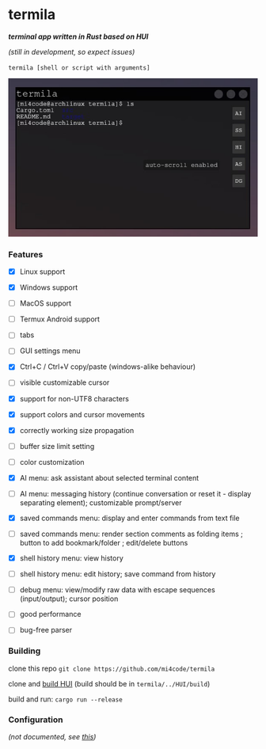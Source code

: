 # termila
***terminal app written in Rust based on HUI***

*(still in development, so expect issues)*

`termila [shell or script with arguments]`

![](SCREENSHOT.jpg)

### Features
 - [x] Linux support
 - [x] Windows support
 - [ ] MacOS support
 - [ ] Termux Android support
 - [ ] tabs
 - [ ] GUI settings menu
 - [x] Ctrl+C / Ctrl+V copy/paste (windows-alike behaviour)
 - [ ] visible customizable cursor
 - [x] support for non-UTF8 characters
 - [x] support colors and cursor movements
 - [x] correctly working size propagation
 - [ ] buffer size limit setting
 - [ ] color customization
 - [x] AI menu: ask assistant about selected terminal content
 - [ ] AI menu: messaging history (continue conversation or reset it - display separating element); customizable prompt/server
 - [x] saved commands menu: display and enter commands from text file
 - [ ] saved commands menu: render section comments <!-- (with determinated offset to left) --> as folding items <!-- (click to toggle animated hide of following) -->; button to add bookmark/folder <!-- (then move it where you want it) -->; edit/delete buttons <!-- (raw text edit, no form) -->
 - [x] shell history menu: view history
 - [ ] shell history menu: edit history; save command from history <!-- (history <=> saved interoperability) -->
 - [ ] debug menu: view/modify raw data with escape sequences (input/output); cursor position <!-- (stdout/stderr/stdin - not visible for terminal emulator - only visible for shell) -->
 - [ ] good performance <!-- blocking PTY read (less cpu usage, but need to implement ui handling loop) + read/write in chunks (much faster) --> <!-- set new style by calling set_cursor (without getting/setting cursor position) --> <!-- util function to escape characters for js/html usage (efficiently) --> <!-- avoid specifiing lifetimes for BUFF -->
 - [ ] bug-free parser <!-- parser bugs: nano newlines, gotop graph offset up -->




### Building

clone this repo `git clone https://github.com/mi4code/termila`

clone and [build HUI](https://github.com/mi4code/HUI?tab=readme-ov-file#building-hui) (build should be in `termila/../HUI/build`)

build and run: `cargo run --release`


### Configuration

*(not documented, see [this](https://github.com/mi4code/termila/blob/master/src/main.rs#L58))*

<!--
TERMILA_<OPTION>
*config file = GUI settings*
default value

#### Menus

#### Saved commands

 `TERMILA_SAVED_COMMANDS=commands.txt `

#### History

-->

